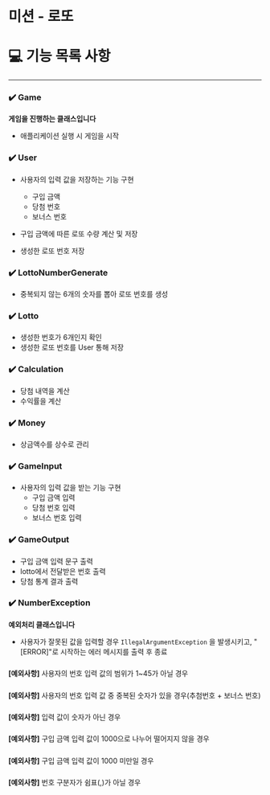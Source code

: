 # 미션 - 로또

# 💻 기능 목록 사항

<hr>


### ✔️ Game

**게임을 진행하는 클래스입니다**

- 애플리케이션 실행 시 게임을 시작

###
### ✔️ User

- 사용자의 입력 값을 저장하는 기능 구현
  - 구입 금액
  - 당첨 번호
  - 보너스 번호


- 구입 금액에 따른 로또 수량 계산 및 저장
- 생성한 로또 번호 저장

###
### ✔️ LottoNumberGenerate

- 중복되지 않는 6개의 숫자를 뽑아 로또 번호를 생성

###
### ✔️ Lotto

- 생성한 번호가 6개인지 확인
- 생성한 로또 번호를 User 통해 저장

###
### ✔️ Calculation

- 당첨 내역을 계산
- 수익률을 계산

###
### ✔️ Money

- 상금액수를 상수로 관리

###
### ✔️ GameInput

- 사용자의 입력 값을 받는 기능 구현
  - 구입 금액 입력
  - 당첨 번호 입력
  - 보너스 번호 입력

###
### ✔️ GameOutput

- 구입 금액 입력 문구 출력
- lotto에서 전달받은 번호 출력
- 당첨 통계 결과 출력


###
### ✔️ NumberException
**예외처리 클래스입니다**

- 사용자가 잘못된 값을 입력할 경우 `IllegalArgumentException` 을 발생시키고, "[ERROR]"로 시작하는 에러 메시지를 출력 후 종료
#####
**[예외사항]** 사용자의 번호 입력 값의 범위가 1~45가 아닐 경우
#####
**[예외사항]** 사용자의  번호 입력 값 중 중복된 숫자가 있을 경우(추첨번호 + 보너스 번호)
#####
**[예외사항]** 입력 값이 숫자가 아닌 경우
#####
**[예외사항]** 구입 금액 입력 값이 1000으로 나누어 떨어지지 않을 경우
#####
**[예외사항]** 구입 금액 입력 값이 1000 미만일 경우
#####
**[예외사항]** 번호 구분자가 쉼표(,)가 아닐 경우
